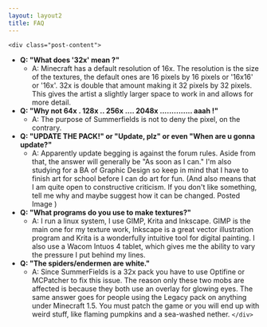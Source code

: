 ```yaml
---
layout: layout2
title: FAQ
---
```


`<div class="post-content">`
- **Q: "What does '32x' mean ?"**
  - A: Minecraft has a default resolution of 16x. The resolution is the size of the textures, the default ones are 16 pixels by 16 pixels or '16x16' or '16x'. 32x is double that amount making it 32 pixels by 32 pixels. This gives the artist a slightly larger space to work in and allows for more detail.
- **Q: "Why not 64x . 128x .. 256x .... 2048x .............. aaah !"**
  - A: The purpose of Summerfields is not to deny the pixel, on the contrary.
- **Q: "UPDATE THE PACK!" or "Update, plz" or even "When are u gonna update?"**
  - A: Apparently update begging is against the forum rules. Aside from that, the answer will generally be "As soon as I can." I'm also studying for a BA of Graphic Design so keep in mind that I have to finish art for school before I can do art for fun. (And also means that I am quite open to constructive criticism. If you don't like something, tell me why and maybe suggest how it can be changed. Posted Image )
- **Q: "What programs do you use to make textures?"**
  - A: I run a linux system, I use GIMP, Krita and Inkscape. GIMP is the main one for my texture work, Inkscape is a great vector illustration program and Krita is a wonderfully intuitive tool for digital painting. I also use a Wacom Intuos 4 tablet, which gives me the ability to vary the pressure I put behind my lines.
- **Q: "The spiders/endermen are white."**
  - A: Since SummerFields is a 32x pack you have to use Optifine or MCPatcher to fix this issue. The reason only these two mobs are affected is because they both use an overlay for glowing eyes. The same answer goes for people using the Legacy pack on anything under Minecraft 1.5. You must patch the game or you will end up with weird stuff, like flaming pumpkins and a sea-washed nether. 
`</div>`
